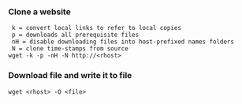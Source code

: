 ### Clone a website
```
 k = convert local links to refer to local copies
 p = downloads all prerequisite files
 nH = disable downloading files into host-prefixed names folders
 N = clone time-stamps from source
wget -k -p -nH -N http://<rhost>
```

### Download file and write it to file
```
wget <rhost> -O <file>
```


